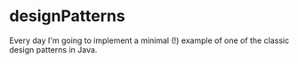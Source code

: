 # designPatterns
Every day I'm going to implement a minimal (!) example of one of the classic design patterns in Java. 

